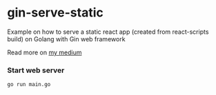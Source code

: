 # gin-serve-static
Example on how to serve a static react app (created from react-scripts build) on Golang with Gin web framework 

Read more on [my medium](https://medium.com/@tharit.rt/serving-a-static-web-with-gin-b17821bae9ab)


### Start web server
```zsh
go run main.go
```
